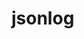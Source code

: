 # jsonlog

<!--
# download
https://aosp.tuna.tsinghua.edu.cn/android/git-repo.git/
https://github.com/cclient/chrome-extensions-youdaowithwordnode

# mark
https://github.com/nongmei/Tax_Planning
https://github.com/iStarEternal/Sudoku
https://github.com/bo2870000/Swift-XMPP-


# android
https://github.com/CL-window/content
https://github.com/loveAndroidAndroid/TimeLine
https://github.com/liuwan1992/SearchView
 -->
